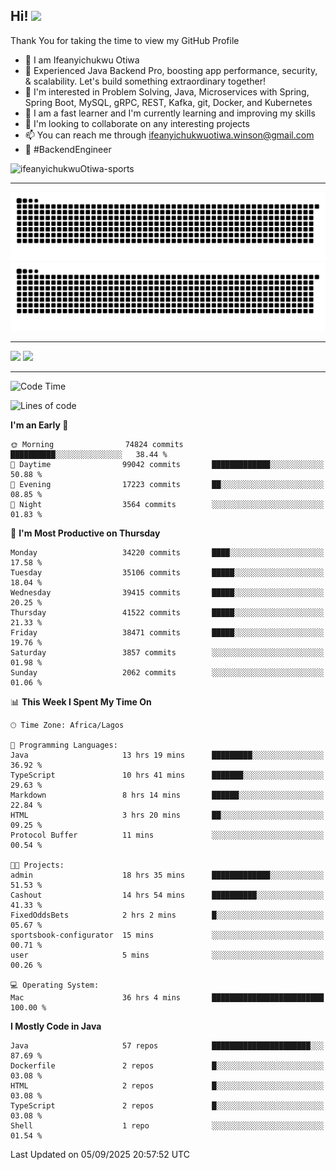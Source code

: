 <!-- BLOG-POST-LIST:START --><!-- BLOG-POST-LIST:END -->

## Hi! <img src="https://media.giphy.com/media/hvRJCLFzcasrR4ia7z/giphy.gif" width="4%"> 

Thank You for taking the time to view my GitHub Profile

- 👋 I am Ifeanyichukwu Otiwa
- 🚀 Experienced Java Backend Pro, boosting app performance, security, & scalability. Let's build something extraordinary together!
- 👀 I'm interested in Problem Solving, Java, Microservices with Spring, Spring Boot, MySQL, gRPC, REST, Kafka, git, Docker, and Kubernetes
- 🌱 I am a fast learner and I'm currently learning and improving my skills
- 💞️ I'm looking to collaborate on any interesting projects
- 📫 You can reach me through ifeanyichukwuotiwa.winson@gmail.com
- 🚀 #BackendEngineer

<p align="left" marginTop="10px"> <img src="https://komarev.com/ghpvc/?username=ifeanyichukwuOtiwa-sports&label=Profile%20views&color=0e75b6&style=for-the-badge" alt="ifeanyichukwuOtiwa-sports" /> </p>

***

<!--🐍📈SNAKEGRAPH / 🌐WEBSITE: https://github.com/Platane/snk -->
![github contribution grid snake animation](https://raw.githubusercontent.com/ifeanyichukwuOtiwa-sports/ifeanyichukwuOtiwa-sports/output/github-contribution-grid-snake-dark.svg#gh-dark-mode-only)![github contribution grid snake animation](https://raw.githubusercontent.com/ifeanyichukwuOtiwa-sports/ifeanyichukwuOtiwa-sports/output/github-contribution-grid-snake.svg#gh-light-mode-only)

***

<p float="left">
  <img float="left" src="https://github-readme-stats.vercel.app/api?username=ifeanyichukwuOtiwa-sports&count_private=true&include_all_commits=true&theme=react&show_icons=true" />
  <img float="right" src="https://github-readme-stats.vercel.app/api/top-langs/?username=ifeanyichukwuOtiwa-sports&layout=compact&show_icons=true&theme=react" /> 
</p>

***



<!--START_SECTION:waka-->
![Code Time](http://img.shields.io/badge/Code%20Time-4%2C177%20hrs%2017%20mins-blue)

![Lines of code](https://img.shields.io/badge/From%20Hello%20World%20I%27ve%20Written-57.0%20million%20lines%20of%20code-blue)

**I'm an Early 🐤** 

```text
🌞 Morning                74824 commits       ██████████░░░░░░░░░░░░░░░   38.44 % 
🌆 Daytime                99042 commits       █████████████░░░░░░░░░░░░   50.88 % 
🌃 Evening                17223 commits       ██░░░░░░░░░░░░░░░░░░░░░░░   08.85 % 
🌙 Night                  3564 commits        ░░░░░░░░░░░░░░░░░░░░░░░░░   01.83 % 
```
📅 **I'm Most Productive on Thursday** 

```text
Monday                   34220 commits       ████░░░░░░░░░░░░░░░░░░░░░   17.58 % 
Tuesday                  35106 commits       █████░░░░░░░░░░░░░░░░░░░░   18.04 % 
Wednesday                39415 commits       █████░░░░░░░░░░░░░░░░░░░░   20.25 % 
Thursday                 41522 commits       █████░░░░░░░░░░░░░░░░░░░░   21.33 % 
Friday                   38471 commits       █████░░░░░░░░░░░░░░░░░░░░   19.76 % 
Saturday                 3857 commits        ░░░░░░░░░░░░░░░░░░░░░░░░░   01.98 % 
Sunday                   2062 commits        ░░░░░░░░░░░░░░░░░░░░░░░░░   01.06 % 
```


📊 **This Week I Spent My Time On** 

```text
🕑︎ Time Zone: Africa/Lagos

💬 Programming Languages: 
Java                     13 hrs 19 mins      █████████░░░░░░░░░░░░░░░░   36.92 % 
TypeScript               10 hrs 41 mins      ███████░░░░░░░░░░░░░░░░░░   29.63 % 
Markdown                 8 hrs 14 mins       ██████░░░░░░░░░░░░░░░░░░░   22.84 % 
HTML                     3 hrs 20 mins       ██░░░░░░░░░░░░░░░░░░░░░░░   09.25 % 
Protocol Buffer          11 mins             ░░░░░░░░░░░░░░░░░░░░░░░░░   00.54 % 

🐱‍💻 Projects: 
admin                    18 hrs 35 mins      █████████████░░░░░░░░░░░░   51.53 % 
Cashout                  14 hrs 54 mins      ██████████░░░░░░░░░░░░░░░   41.33 % 
FixedOddsBets            2 hrs 2 mins        █░░░░░░░░░░░░░░░░░░░░░░░░   05.67 % 
sportsbook-configurator  15 mins             ░░░░░░░░░░░░░░░░░░░░░░░░░   00.71 % 
user                     5 mins              ░░░░░░░░░░░░░░░░░░░░░░░░░   00.26 % 

💻 Operating System: 
Mac                      36 hrs 4 mins       █████████████████████████   100.00 % 
```

**I Mostly Code in Java** 

```text
Java                     57 repos            ██████████████████████░░░   87.69 % 
Dockerfile               2 repos             █░░░░░░░░░░░░░░░░░░░░░░░░   03.08 % 
HTML                     2 repos             █░░░░░░░░░░░░░░░░░░░░░░░░   03.08 % 
TypeScript               2 repos             █░░░░░░░░░░░░░░░░░░░░░░░░   03.08 % 
Shell                    1 repo              ░░░░░░░░░░░░░░░░░░░░░░░░░   01.54 % 
```




 Last Updated on 05/09/2025 20:57:52 UTC
<!--END_SECTION:waka-->

<!--
<p align="center">
![trophy](https://github-profile-trophy.vercel.app/?username=ifeanyichukwuOtiwa-sports&theme=onedark) (https://github.com/ryo-ma/github-profile-trophy)
</p>
-->

<!---
ifeanyi-otiwa/ifeanyi-otiwa is a ✨ special ✨ repository because its `README.md` (this file) appears on your GitHub profile.
You can click the Preview link to take a look at your changes.
--->
